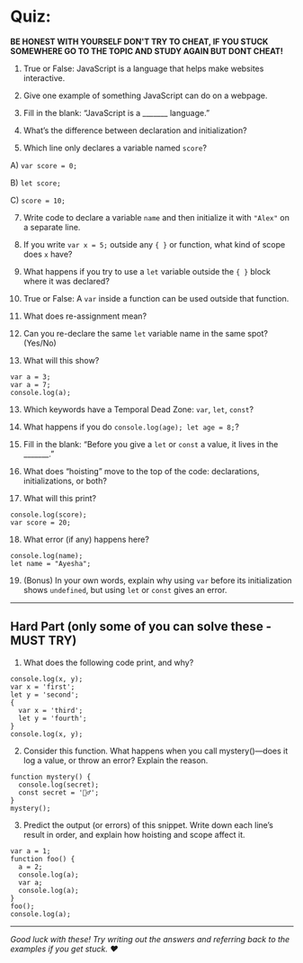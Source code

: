 #  Quiz:


**BE HONEST WITH YOURSELF DON'T TRY TO CHEAT, IF YOU STUCK SOMEWHERE GO TO THE TOPIC AND STUDY AGAIN BUT DONT CHEAT!**
1. True or False: JavaScript is a language that helps make websites interactive.

3. Give one example of something JavaScript can do on a webpage.

5. Fill in the blank: “JavaScript is a _______ language.”

7. What’s the difference between declaration and initialization?

9. Which line only declares a variable named `score`?

  A) `var score = 0;`
  
  B) `let score;`
  
  C) `score = 10;`
  
7. Write code to declare a variable `name` and then initialize it with `"Alex"` on a separate line.
8. If you write `var x = 5;` outside any `{ }` or function, what kind of scope does `x` have?

10. What happens if you try to use a `let` variable outside the `{ }` block where it was declared?

12. True or False: A `var` inside a function can be used outside that function.

14. What does re-assignment mean?

16. Can you re-declare the same `let` variable name in the same spot? (Yes/No)

18. What will this show?
```
var a = 3;
var a = 7;
console.log(a);
```
13. Which keywords have a Temporal Dead Zone: `var`, `let`, `const`?

15. What happens if you do `console.log(age); let age = 8;`?

17. Fill in the blank: “Before you give a `let` or `const` a value, it lives in the _______.”

19. What does “hoisting” move to the top of the code: declarations, initializations, or both?

21. What will this print?
```
console.log(score);
var score = 20;
```
18. What error (if any) happens here?
```
console.log(name);
let name = "Ayesha";
```
19. (Bonus) In your own words, explain why using `var` before its initialization shows `undefined`, but using `let` or `const` gives an error.
---


## Hard Part (only some of you can solve these - MUST TRY)
1. What does the following code print, and why?
```
console.log(x, y);
var x = 'first';
let y = 'second';
{
  var x = 'third';
  let y = 'fourth';
}
console.log(x, y);
```

2. Consider this function. What happens when you call mystery()—does it log a value, or throw an error? Explain the reason.
```
function mystery() {
  console.log(secret);
  const secret = '🕵️‍♂️';
}
mystery();
```

3. Predict the output (or errors) of this snippet. Write down each line’s result in order, and explain how hoisting and scope affect it.
```
var a = 1;
function foo() {
  a = 2;
  console.log(a);
  var a;
  console.log(a);
}
foo();
console.log(a);
```
---
*Good luck with these! Try writing out the answers and referring back to the examples if you get stuck. ♥*
